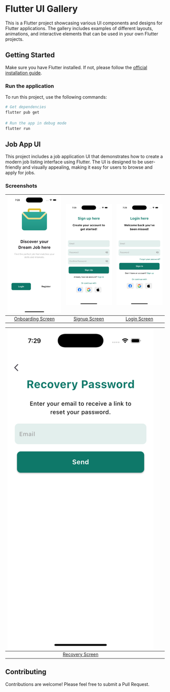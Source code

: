 # Flutter UI Gallery

This is a Flutter project showcasing various UI components and designs for Flutter applications. The gallery includes examples of different layouts, animations, and interactive elements that can be used in your own Flutter projects.

## Getting Started

Make sure you have Flutter installed. If not, please follow the [official installation guide](https://flutter.dev/docs/get-started/install).

### Run the application

To run this project, use the following commands:

```bash
# Get dependencies
flutter pub get

# Run the app in debug mode
flutter run
```

## Job App UI
This project includes a job application UI that demonstrates how to create a modern job listing interface using Flutter. The UI is designed to be user-friendly and visually appealing, making it easy for users to browse and apply for jobs.

### Screenshots

| ![Onboarding Screen](https://raw.githubusercontent.com/brinaldyalexis/flutter_ui_gallery/main/assets/jobs/job-onboarding.png) | ![Signup Screen](https://raw.githubusercontent.com/brinaldyalexis/flutter_ui_gallery/main/assets/jobs/job-signup.png) | ![Login Screen](https://raw.githubusercontent.com/brinaldyalexis/flutter_ui_gallery/main/assets/jobs/job-login.png) |
|:------------------------------:|:------------------------------:|:------------------------------:|
| [Onboarding Screen](https://github.com/brinaldyalexis/flutter_ui_gallery/blob/main/lib/views/jobs/onboarding_job_view.dart) | [Signup Screen](https://github.com/brinaldyalexis/flutter_ui_gallery/blob/main/lib/views/jobs/signup_job_view.dart) | [Login Screen](https://github.com/brinaldyalexis/flutter_ui_gallery/blob/main/lib/views/jobs/login_job_view.dart) |

| ![Recovery Screen](https://raw.githubusercontent.com/brinaldyalexis/flutter_ui_gallery/main/assets/jobs/job-recovery.png) | | |
|:------------------------------:|:------------------------------:|:------------------------------:|
| [Recovery Screen](https://github.com/brinaldyalexis/flutter_ui_gallery/blob/main/lib/views/jobs/recovery_job_view.dart) | | |



## Contributing

Contributions are welcome! Please feel free to submit a Pull Request.
